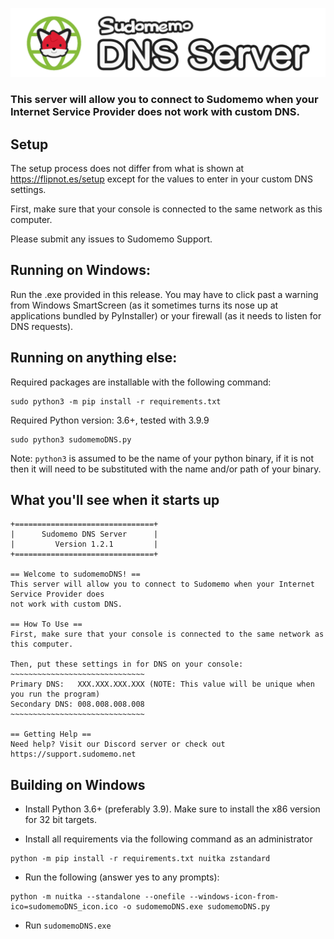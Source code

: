 ![sudomemoDNS Logo](/sudomemoDNS_banner.png)
### This server will allow you to connect to Sudomemo when your Internet Service Provider does not work with custom DNS.

## Setup

The setup process does not differ from what is shown at https://flipnot.es/setup except for the values to enter in your custom DNS settings.

First, make sure that your console is connected to the same network as this computer.

Please submit any issues to Sudomemo Support.

## Running on Windows:

Run the .exe provided in this release. You may have to click past a warning from Windows SmartScreen (as it sometimes turns its nose up at applications bundled by PyInstaller) or your firewall (as it needs to listen for DNS requests).

## Running on anything else:

Required packages are installable with the following command:

    sudo python3 -m pip install -r requirements.txt

Required Python version: 3.6+, tested with 3.9.9

    sudo python3 sudomemoDNS.py

Note: `python3` is assumed to be the name of your python binary, if it is not then it will need to be substituted with the name and/or path of your binary.

## What you'll see when it starts up

    +===============================+
    |      Sudomemo DNS Server      |
    |         Version 1.2.1         |
    +===============================+

    == Welcome to sudomemoDNS! ==
    This server will allow you to connect to Sudomemo when your Internet Service Provider does
    not work with custom DNS.

    == How To Use ==
    First, make sure that your console is connected to the same network as this computer.

    Then, put these settings in for DNS on your console:
    ~~~~~~~~~~~~~~~~~~~~~~~~~~~~~~
    Primary DNS:   XXX.XXX.XXX.XXX (NOTE: This value will be unique when you run the program)
    Secondary DNS: 008.008.008.008
    ~~~~~~~~~~~~~~~~~~~~~~~~~~~~~~

    == Getting Help ==
    Need help? Visit our Discord server or check out https://support.sudomemo.net

## Building on Windows

- Install Python 3.6+ (preferably 3.9). Make sure to install the x86 version for 32 bit targets. 

- Install all requirements via the following command as an administrator

```
python -m pip install -r requirements.txt nuitka zstandard
```

- Run the following (answer yes to any prompts):

```shell
python -m nuitka --standalone --onefile --windows-icon-from-ico=sudomemoDNS_icon.ico -o sudomemoDNS.exe sudomemoDNS.py
```

- Run `sudomemoDNS.exe`